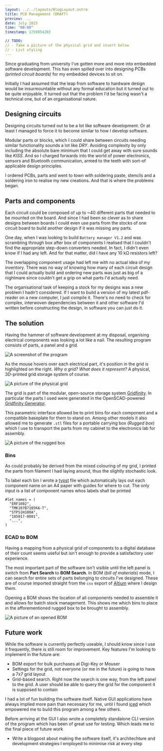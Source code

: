 ```yaml
---
layout: ../../layouts/BlogLayout.astro
title: PCB Management (DRAFT)
preview: ...
date: July 2025
time: "00:00"
timestamp: 1750854203

// TODO: 
// - Take a picture of the physical grid and insert below
// - List styling
---
```


Since graduating from university I've gotten more and more into embedded software development. This has even spilled over into designing PCBs *(printed circuit boards)* for my embedded devices to sit on.

Initially I had assumed that the leap from software to hardware design would be insurmountable without any formal education but it turned out to be quite enjoyable. It turned out that the problem I'd be facing wasn't a technical one, but of an organisational nature.

## Designing circuits

Designing circuits turned out to be a lot like software development. Or at least I managed to force it to become similar to how I develop software.

Modular parts or blocks, which I could share between circuits needing similar functionality sounds a lot like *DRY*. Avoiding complexity by only including the absolute bare minimum that I could get away with sure sounds like *KISS*. And so I charged forwards into the world of power electronics, sensors and Bluetooth communication, armed to the teeth with sort-of applicable design principles.

I ordered PCBs, parts and went to town with soldering paste, stencils and a soldering iron to realise my new creations. And that is where the problems began.

## Parts and components

Each circuit could be composed of up to ~40 different parts that needed to be mounted on the board. And since I had been so clever as to share designs between boards I could even use parts from the stocks of one circuit board to build another design if it was missing any parts.

One day, when I was looking to build `Battery manager V1.2` and was scrambling through box after box of components I realised that I couldn't find the appropriate step-down converters needed. In fact, I didn't even know if I had any left. And for that matter, did I have any 10 kΩ resistors left?

The overlapping component usage had left me with no actual idea of my inventory. There was no way of knowing how many of each circuit design that I could actually build and ordering new parts was just as big of a nightmare since couldn't get a grip on what parts I'd actually need.

The organisational task of keeping a stock for my designs was a new problem I hadn't considered. If I want to build a version of my latest pdf-reader on a new computer, I just compile it. There's no need to check for complex, interwoven dependencies between it and other software I'd written before constructing the design, in software you can just do it.

## The solution

Having the hammer of software development at my disposal, organising electrical components was looking a lot like a nail. The resulting program consists of parts, a panel and a grid.

![A screenshot of the program](/img/pcb_client.png)

As the mouse hovers over each electrical part, it's position in the grid is highlighted on the right. *Why a grid? What does it represent?* A physical, 3D-printed grid storage system of course.

![A picture of the physical grid](/img/pcb_client.png) 

The grid is part of the modular, open-source storage system [Gridfinity](https://gridfinity.xyz/). In particular the parts I used were generated in the OpenSCAD-powered [Gridfinity Generator](https://gridfinity.perplexinglabs.com/).

This parametric interface allowed be to print bins for each component and a compatible baseplate for them to stand on. Among other models it also allowed me to generate `.stl` files for a portable carrying box (*Rugged box*) which I use to transport the parts from my cabinet to the electronics lab for assembly.

![A picture of the rugged box](/img/pcb_client.png)

### Bins

As could probably be derived from the mixed colouring of my grid, I printed the parts from filament I had laying around, thus the slightly stochastic look.

To label each bin I wrote a [typst](https://typst.app/) file which automatically lays out each component name on an A4 paper with guides for where to cut. The only input is a list of component names whos labels shall be printed

```typst
#let names = (
  "ERF1002",
  "TMK107B7105KA-T",
  "STPS1H100A",
  "105017-0001",
  "...",
)
```

### ECAD to BOM

Having a mapping from a physical grid of components to a digital database of their count seems useful but isn't enough to provide a satisfactory user experience.

The most important part of the software isn't visible until the left panel is switch from **Part Search** to **BOM Search**. In BOM (*bill of materials*) mode, I can search for entire sets of parts belonging to circuits I've designed. These are of course imported straight from the `csv` export of [Altium](https://www.altium.com/) where I design them.

Opening a BOM shows the location of all components needed to assemble it and allows for batch stock management. This shows me which bins to place in the afforementioned rugged box to be brought to assembly.

![A picture of an opened BOM](/img/pcb_client.png)

## Future work

While the software is currently perfectly useable, I should know since I use it frequently, there is still room for improvement. Key features I'm looking to implement in the future are:

- BOM export for bulk purchases at Digi-Key or Mouser
- Settings for the grid, not everyone (or me in the future) is going to have a 7x7 grid layout
- Grid-based search. Right now the search is one way, from the left panel to the grid. A user should be able to query the grid for the component it is supposed to contain

I had a lot of fun building the software itself. Native GUI applications have always implied more pain than necessary for me, until I found [iced](https://iced.rs/) which empowered me to build this program among a few others. 

Before arriving at the GUI I also wrote a completely standalone CLI version of the program which has been of great use for testing. Which leads me to the final piece of future work

- Write a blogpost about making the software itself, it's architechture and development strategies I employed to minimise risk at every step
